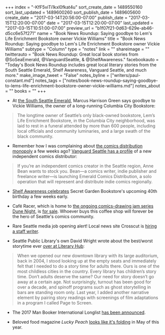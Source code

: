 +++
index = "-KfF5viTi1kxl0fkat4u"
sort_create_date = 1489550160
sort_last_updated = 1489600260
sort_publish_date = 1489605600
create_date = "2017-03-14T20:56:00-07:00"
publish_date = "2017-03-15T12:20:00-07:00"
date = "2017-03-15T12:20:00-07:00"
last_updated = "2017-03-15T10:51:00-07:00"
preview_url = "b1f07f21-0d63-629e-ab46-d5cc6e57f271"
name = "Book News Roundup: Saying goodbye to Lem's Life Enrichment Bookstore owner Vickie Williams"
title = "Book News Roundup: Saying goodbye to Lem's Life Enrichment Bookstore owner Vickie Williams"
subtype = "Column"
type = "notes"
link = ""
shareimage = ""
twitterauto = "Book News Roundup: Great local book stories from @SoSeaEmerald, @VanguardSeattle, & @ShelfAwareness."
facebookauto = "Today's Book News Roundup includes great local literary stories from the South Seattle Emerald, Shelf Awareness, Vanguard Seattle, and much more."
make_image_tweet = "False"
notes_byline = ["writers/paul-constant.md"]
notes_tags = ["notes/book-news-roundup-saying-goodbye-to-lems-life-enrichment-bookstore-owner-vickie-williams.md"]
notes_about = ""
books = ""
+++
* At [the South Seattle Emerald](https://southseattleemerald.com/2017/03/14/hundreds-pay-respect-to-the-life-of-vickie-williams/), Marcus Harrison Green says goodbye to Vickie Williams, the owner of a long-running Columbia City Bookstore:

<blockquote>The longtime owner of Seattle’s only black-owned bookstore, Lem’s Life Enrichment Bookstore, in the Columbia City neighborhood, was laid to rest in a funeral attended by more than 600 people, including local officials and community luminaries, and a large swath of the black community.</blockquote>

* Remember how I was complaining about [the comics distribution monopoly](http://www.seattlereviewofbooks.com/notes/2017/01/19/thursday-comics-hangover-snow-day/) a few weeks ago? [Vanguard Seattle has a profile](http://vanguardseattle.com/2017/03/08/emerald-comics-distro-is-stocking-you-an-indie-distributor-takes-on-a-monopoly/) of a new independent comics distributor:

<blockquote>If you’re an independent comics creator in the Seattle region, Anne Bean wants to stock you. Bean—a comics writer, indie publisher and freelance writer—is launching Emerald Comics Distribution, a solo operation that will represent and distribute indie comics regionally.</blockquote>

* [Shelf Awareness celebrates](http://www.shelf-awareness.com/issue.html?issue=2955#m35774) Secret Garden Bookstore's upcoming 40th birthday a few weeks early.

* Café Racer, which is home to [the ongoing comics-drawing jam series Dune Night](https://vimeo.com/113304295), is [for sale](http://www.king5.com/news/local/seattle/after-12-years-owner-puts-caf-racer-up-for-sale/422664518). Whoever buys this coffee shop will forever be the hero of Seattle's comics community.

* Rare Seattle media job opening alert! Local news site Crosscut is [hiring a staff writer](http://crosscut.com/about/job-opportunities/crosscut-is-hiring-a-staff-writer/).

* Seattle Public Library's own David Wright wrote about the best/worst storytime ever [over at Literary Hub](http://lithub.com/librarians-of-the-21st-century-worst-story-time-ever-or-best/):

<blockquote>When we opened our new downtown library with its large auditorium, back in 2004, I stood looking up at the empty seats and immediately felt that I needed to do a story time for adults there. Ours is one of the most childless cities in the country. Every library has children’s story time. Don’t adults deserve the same? Our need for story doesn’t go away at a certain age. Not surprisingly, turnout has been good for over a decade, and spinoff programs such as ghost storytelling in bars are standing room only. Last year, I added another narrative element by pairing story readings with screenings of film adaptations in a program I called Page to Screen.</blockquote>

* The 2017 Man Booker International Longlist [has been announced](http://translationista.com/2017/03/2017-man-booker-international-longlist-announced.html).

* Beloved food magazine *Lucky Peach* [looks like it's folding](http://www.eater.com/2017/3/14/14926376/lucky-peach-folding-rip) in May of this year.

